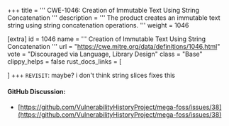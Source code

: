 +++
title = '''
CWE-1046: Creation of Immutable Text Using String Concatenation
'''
description	= '''
The product creates an immutable text string using string concatenation operations.
'''
weight = 1046

[extra]
id = 1046
name = '''
Creation of Immutable Text Using String Concatenation
'''
url = "https://cwe.mitre.org/data/definitions/1046.html"
vote = "Discouraged via Language, Library Design"
class = "Base"
clippy_helps = false
rust_docs_links = [

]
+++
`REVISIT`: maybe? i don't think string slices fixes this

#### GitHub Discussion:
- [https://github.com/VulnerabilityHistoryProject/mega-foss/issues/38](https://github.com/VulnerabilityHistoryProject/mega-foss/issues/38)
